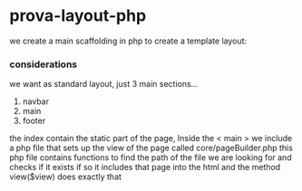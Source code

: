 # prova-layout-php

we create a main scaffolding in php to create a template layout:

### considerations

we want as standard layout, just 3 main sections...

1. navbar
2. main
3. footer

the index contain the static part of the page,
Inside the < main > we include a php file that sets up the view of the page called core/pageBuilder.php
this php file contains functions to find the path of the file we are looking for and checks if it exists
if so it includes that page into the html
and the method view($view) does exactly that
